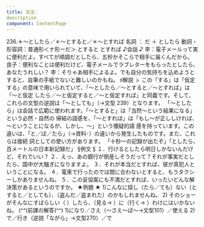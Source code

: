 ```yaml
---
title: 文法：
description
component: ContentPage
---
```



236.＊～としたら／＊～とすると／＊～とすれば
名詞 ： だ ＋ としたら
動詞・形容詞：普通形＜ナ形ーだ＞ とすると
とすれば
♪会話 ♪
李：電子メールって実に便利だよ。すべてが順調だとしたら、五秒かそこらで相手に届くんだから。 良子：便利なことは便利だけど、電子メールでラブレターをもらったとしたら、あなたうれしい？
李：そりゃあ相手によるよ。でも自分の気持ちを込めようとすると、自筆の手紙でないと難しいのかもね。
♯解説 ♭
この「する」は「仮定する」の意味で用いられていて、「～としたら／～とすると／～とすれば」は「～と仮定 したら／～と仮定すると／～と仮定すれば」と同義です。そして、これらの文型の逆説は「～としても」（→文型
239）となります。 「～としたら」は会話で広範に使われます。「～とすると」は「当然～という結果になる」という必然・自然の 帰結の語感を、「～とすれば」は「もし～が正ししければ、～ということになるが、しかし、～」という懐疑的語 感を持っています。この違いは、「と／ば／たら」（→資料･）の違いから発生したものです。また、これらは接続 詞としての使い方があります。
「十秒一の記録が出たぞ」「としたら、百メートルの日本新記録だ」
§例文 §
１．行けるとしたら明日しかないんだけど、それでいい？
２．えっ、あの銀行が倒産しそうだって？それが事実だとしたら、国中が大騒ぎになりますよ。
３．それが本当だとすれば、彼が真犯人ということになる。
４．電車で行ったのでは間に合わないとすると、もうタクシーしかありませんね。
５．この妥協案にも不満だとすれば、いったいどんな解決策があるというのですか。
★例題 ★
1)こんなに探し（たら／ても）ない（とすると／としても）、（盗んだ／盗まれた）のかもしれませんね。
2) そのショーがそんなにすばらしい（ ）したら、（見る→ ）に（行く→ ）わけにはいかないね。
(^^)前課の解答(^^)
1)になり／さえ（～さえ～ば～→文型101）／使える
2)で／行き（逆説「ながら」→文型270）／で
